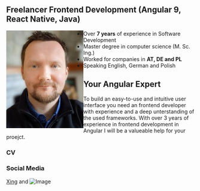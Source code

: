 ## Freelancer Frontend Development (Angular 9, React Native, Java) 

<div markdown="1" class="image-row">
<img id="profil" align="left" width="206" height="261" src="/images/me_3.jpg" >

- Over **7 years** of experience in Software Development
- Master degree in computer science (M. Sc. Ing.)
- Worked for companies in **AT, DE and PL**
- Speaking English, German and Polish
</div>

## Your Angular Expert

To build an easy-to-use and intuitive user interface you need an frontend developer with experience and a deep unterstanding of the used frameworks. With over 3 years of experience in frontend development in Angular I will be a valueable help for your proejct. 

### CV 

### Social Media

[Xing](https://www.xing.com/profile/MichaelJohann_Patalas2) and ![Image](src)
